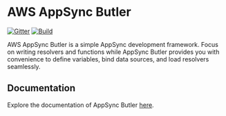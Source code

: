 # AWS AppSync Butler

[![Gitter](https://badges.gitter.im/aws-appsync-butler/community.svg)](https://gitter.im/aws-appsync-butler/community?utm_source=badge&utm_medium=badge&utm_campaign=pr-badge)
[![Build](https://github.com/alichry/aws-appsync-butler/actions/workflows/node.js.yml/badge.svg)](https://github.com/alichry/aws-appsync-butler/actions/workflows/node.js.yml)

AWS AppSync Butler is a simple AppSync development framework. Focus
on writing resolvers and functions while AppSync Butler provides you
with convenience to define variables, bind data sources, and load
resolvers seamlessly.

## Documentation

Explore the documentation of AppSync Butler [here](https://alichry.github.io/aws-appsync-butler). 

